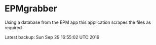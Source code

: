 # EPMgrabber
Using a database from the EPM app this application scrapes the files as required


Latest backup: Sun Sep 29 16:55:02 UTC 2019
